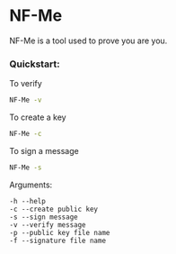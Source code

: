 # NF-Me

NF-Me is a tool used to prove you are you.

### Quickstart:

To verify

```sh
NF-Me -v
```

To create a key

```sh
NF-Me -c
```

To sign a message

```sh
NF-Me -s
```

Arguments:

```
-h --help
-c --create public key
-s --sign message
-v --verify message
-p --public key file name
-f --signature file name
```
